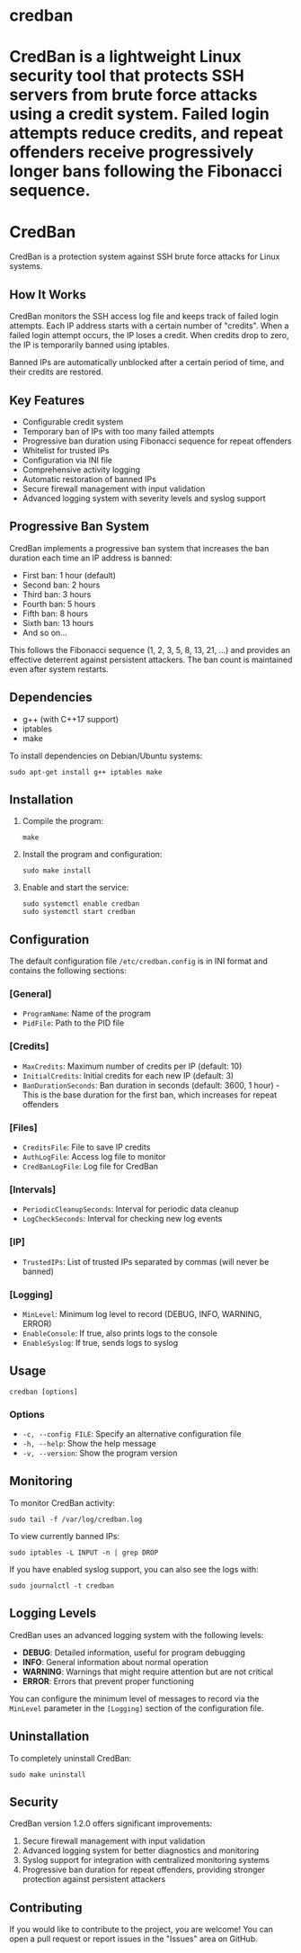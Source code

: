# credban
CredBan is a lightweight Linux security tool that protects SSH servers from brute force attacks using a credit system. Failed login attempts reduce credits, and repeat offenders receive progressively longer bans following the Fibonacci sequence.
=======
# CredBan

CredBan is a protection system against SSH brute force attacks for Linux systems.

## How It Works

CredBan monitors the SSH access log file and keeps track of failed login attempts. Each IP address starts with a certain number of "credits". When a failed login attempt occurs, the IP loses a credit. When credits drop to zero, the IP is temporarily banned using iptables.

Banned IPs are automatically unblocked after a certain period of time, and their credits are restored.

## Key Features

- Configurable credit system
- Temporary ban of IPs with too many failed attempts
- Progressive ban duration using Fibonacci sequence for repeat offenders
- Whitelist for trusted IPs
- Configuration via INI file
- Comprehensive activity logging
- Automatic restoration of banned IPs
- Secure firewall management with input validation
- Advanced logging system with severity levels and syslog support

## Progressive Ban System

CredBan implements a progressive ban system that increases the ban duration each time an IP address is banned:

- First ban: 1 hour (default)
- Second ban: 2 hours
- Third ban: 3 hours
- Fourth ban: 5 hours
- Fifth ban: 8 hours
- Sixth ban: 13 hours
- And so on...

This follows the Fibonacci sequence (1, 2, 3, 5, 8, 13, 21, ...) and provides an effective deterrent against persistent attackers. The ban count is maintained even after system restarts.

## Dependencies

- g++ (with C++17 support)
- iptables
- make

To install dependencies on Debian/Ubuntu systems:
```
sudo apt-get install g++ iptables make
```

## Installation

1. Compile the program:
   ```
   make
   ```

2. Install the program and configuration:
   ```
   sudo make install
   ```

3. Enable and start the service:
   ```
   sudo systemctl enable credban
   sudo systemctl start credban
   ```

## Configuration

The default configuration file `/etc/credban.config` is in INI format and contains the following sections:

### [General]
- `ProgramName`: Name of the program
- `PidFile`: Path to the PID file

### [Credits]
- `MaxCredits`: Maximum number of credits per IP (default: 10)
- `InitialCredits`: Initial credits for each new IP (default: 3)
- `BanDurationSeconds`: Ban duration in seconds (default: 3600, 1 hour) - This is the base duration for the first ban, which increases for repeat offenders

### [Files]
- `CreditsFile`: File to save IP credits
- `AuthLogFile`: Access log file to monitor
- `CredBanLogFile`: Log file for CredBan

### [Intervals]
- `PeriodicCleanupSeconds`: Interval for periodic data cleanup
- `LogCheckSeconds`: Interval for checking new log events

### [IP]
- `TrustedIPs`: List of trusted IPs separated by commas (will never be banned)

### [Logging]
- `MinLevel`: Minimum log level to record (DEBUG, INFO, WARNING, ERROR)
- `EnableConsole`: If true, also prints logs to the console
- `EnableSyslog`: If true, sends logs to syslog

## Usage

```
credban [options]
```

### Options
- `-c, --config FILE`: Specify an alternative configuration file
- `-h, --help`: Show the help message
- `-v, --version`: Show the program version

## Monitoring

To monitor CredBan activity:
```
sudo tail -f /var/log/credban.log
```

To view currently banned IPs:
```
sudo iptables -L INPUT -n | grep DROP
```

If you have enabled syslog support, you can also see the logs with:
```
sudo journalctl -t credban
```

## Logging Levels

CredBan uses an advanced logging system with the following levels:

- **DEBUG**: Detailed information, useful for program debugging
- **INFO**: General information about normal operation
- **WARNING**: Warnings that might require attention but are not critical
- **ERROR**: Errors that prevent proper functioning

You can configure the minimum level of messages to record via the `MinLevel` parameter in the `[Logging]` section of the configuration file.

## Uninstallation

To completely uninstall CredBan:
```
sudo make uninstall
```

## Security

CredBan version 1.2.0 offers significant improvements:

1. Secure firewall management with input validation
2. Advanced logging system for better diagnostics and monitoring
3. Syslog support for integration with centralized monitoring systems
4. Progressive ban duration for repeat offenders, providing stronger protection against persistent attackers

## Contributing

If you would like to contribute to the project, you are welcome! You can open a pull request or report issues in the "Issues" area on GitHub. 
